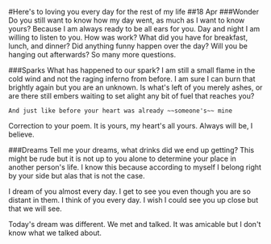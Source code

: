 #Here's to loving you every day for the rest of my life
##18 Apr
###Wonder
Do you still want to know how my day went, as much as I want to know yours? Because I am always ready to be all ears for you. Day and night I am willing to listen to you. How was work? What did you have for breakfast, lunch, and dinner? Did anything funny happen over the day? Will you be hanging out afterwards? So many more questions.

###Sparks
What has happened to our spark? I am still a small flame in the cold wind and not the raging inferno from before. I am sure I can burn that brightly again but you are an unknown. Is what's left of you merely ashes, or are there still embers waiting to set alight any bit of fuel that reaches you?

`And just like before your heart was already ~~someone's~~ mine`

Correction to your poem. It is yours, my heart's all yours. Always will be, I believe.

###Dreams
Tell me your dreams, what drinks did we end up getting? This might be rude but it is not up to you alone to determine your place in another person's life. I know this because according to myself I belong right by your side but alas that is not the case.

I dream of you almost every day. I get to see you even though you are so distant in them. I think of you every day. I wish I could see you up close but that we will see.

Today's dream was different. We met and talked. It was amicable but I don't know what we talked about.